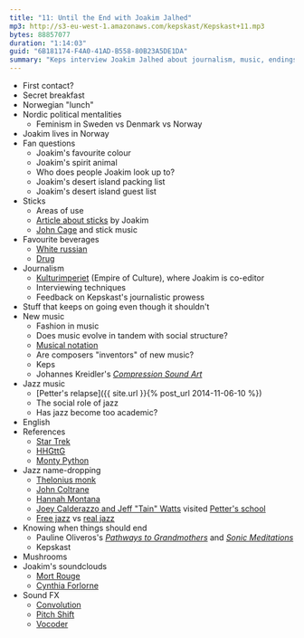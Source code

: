 ```yaml
---
title: "11: Until the End with Joakim Jalhed"
mp3: http://s3-eu-west-1.amazonaws.com/kepskast/Kepskast+11.mp3
bytes: 88857077
duration: "1:14:03"
guid: "6B181174-F4A0-41AD-B558-80B23A5DE1DA"
summary: "Keps interview Joakim Jalhed about journalism, music, endings and Joakim answers fan questions."
---
```


* First contact?
* Secret breakfast
* Norwegian "lunch"
* Nordic political mentalities
    * Feminism in Sweden vs Denmark vs Norway
* Joakim lives in Norway
* Fan questions
    * Joakim's favourite colour
    * Joakim's spirit animal
    * Who does people Joakim look up to?
    * Joakim's desert island packing list
    * Joakim's desert island guest list
* Sticks
    * Areas of use
    * [Article about sticks](http://kulturimperiet.se/artikel/att-leka-med-pinnar/) by Joakim
    * [John Cage](http://en.wikipedia.org/wiki/John_Cage) and stick music
* Favourite beverages
    * [White russian](http://www.wikihow.com/Make-a-White-Russian)
    * [Drug](http://www.mat.se/butik/apelsindryck-kiviks-1500ml)
* Journalism
    * [Kulturimperiet](http://kulturimperiet.se/) (Empire of Culture), where Joakim is co-editor
    * Interviewing techniques
    * Feedback on Kepskast's journalistic prowess
* Stuff that keeps on going even though it shouldn't
* New music
    * Fashion in music
    * Does music evolve in tandem with social structure?
    * [Musical notation](http://en.wikipedia.org/wiki/Musical_notation)
    * Are composers "inventors" of new music?
    * Keps
    * Johannes Kreidler's [_Compression Sound Art_](http://www.kreidler-net.de/english/works/csa.htm)
* Jazz music
    * [Petter's relapse]({{ site.url }}{% post_url 2014-11-06-10 %})
    * The social role of jazz
    * Has jazz become too academic?
* English
* References
    * [Star Trek](https://www.youtube.com/watch?v=X6oUz1v17Uo)
    * [HHGttG](http://www.bbc.co.uk/programmes/articles/1g84m0sXpnNCv84GpN2PLZG/the-hitchhikers-guide-to-the-galaxy-game-30th-anniversary-edition)
    * [Monty Python](https://www.youtube.com/watch?v=FGK8IC-bGnU)
* Jazz name-dropping
    * [Thelonius monk](http://youtu.be/FRUWtrgTpcs)
    * [John Coltrane](http://youtu.be/clC6cgoh1sU)
    * [Hannah Montana](https://www.youtube.com/watch?v=My2FRPA3Gf8)
    * [Joey Calderazzo and Jeff "Tain" Watts](http://youtu.be/E8LQoV-uUW0) visited [Petter's school](https://www.rmc.dk/en/)
    * [Free jazz](https://www.youtube.com/watch?v=MgD2lM-cCcU) vs [real jazz](https://www.youtube.com/watch?v=1jDDtUFUgbM)
* Knowing when things should end
    * Pauline Oliveros's [_Pathways to Grandmothers_](http://www.ubu.com/sound/oliveros.html) and [_Sonic Meditations_](http://www.scribd.com/doc/110367386/Sonic-Meditation-0002-Pauline-Oliveros)
    * Kepskast
* Mushrooms
* Joakim's soundclouds
    * [Mort Rouge](https://soundcloud.com/mort-rouge)
    * [Cynthia Forlorne](https://soundcloud.com/cynthiaforlorne)
* Sound FX
    * [Convolution](http://en.wikipedia.org/wiki/Convolution)
    * [Pitch Shift](http://en.wikipedia.org/wiki/Audio_time-scale/pitch_modification)
    * [Vocoder](https://www.youtube.com/watch?v=-hqvvNcvenU)
